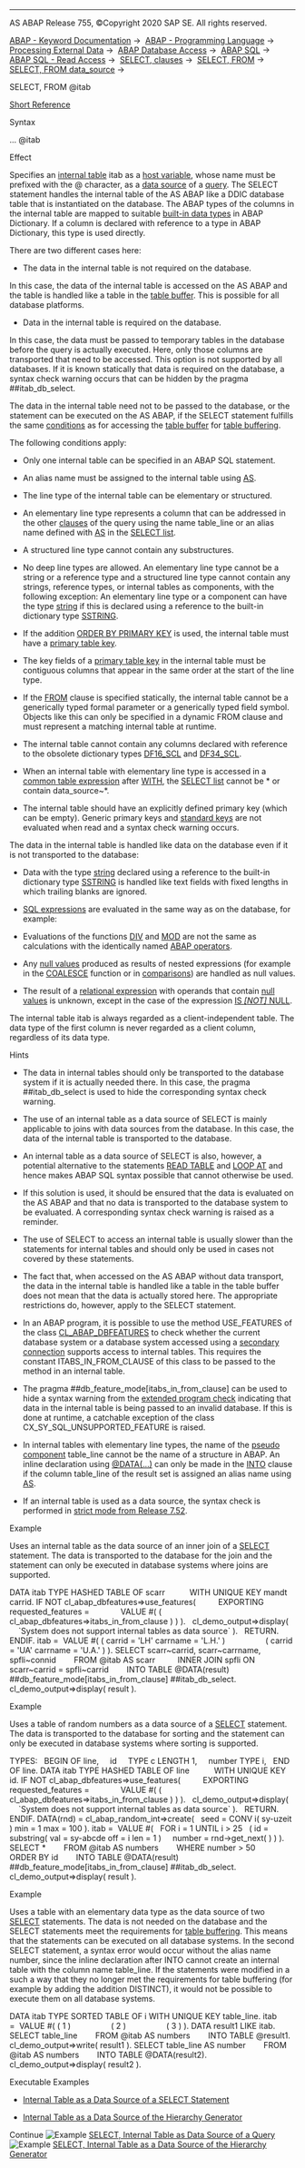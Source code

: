   

* * *

AS ABAP Release 755, ©Copyright 2020 SAP SE. All rights reserved.

[ABAP - Keyword Documentation](javascript:call_link\('abenabap.htm'\)) →  [ABAP - Programming Language](javascript:call_link\('abenabap_reference.htm'\)) →  [Processing External Data](javascript:call_link\('abenabap_language_external_data.htm'\)) →  [ABAP Database Access](javascript:call_link\('abenabap_sql.htm'\)) →  [ABAP SQL](javascript:call_link\('abenopensql.htm'\)) →  [ABAP SQL - Read Access](javascript:call_link\('abenopen_sql_reading.htm'\)) →  [SELECT, clauses](javascript:call_link\('abenselect_clauses.htm'\)) →  [SELECT, FROM](javascript:call_link\('abapfrom_clause.htm'\)) →  [SELECT, FROM data\_source](javascript:call_link\('abapselect_data_source.htm'\)) → 

SELECT, FROM @itab

[Short Reference](javascript:call_link\('abapselect_shortref.htm'\))

Syntax

... @itab

Effect

Specifies an [internal table](javascript:call_link\('abeninternal_table_glosry.htm'\) "Glossary Entry") itab as a [host variable](javascript:call_link\('abenopen_sql_host_variables.htm'\)), whose name must be prefixed with the @ character, as a [data source](javascript:call_link\('abapselect_data_source.htm'\)) of a [query](javascript:call_link\('abenquery_glosry.htm'\) "Glossary Entry"). The SELECT statement handles the internal table of the AS ABAP like a DDIC database table that is instantiated on the database. The ABAP types of the columns in the internal table are mapped to suitable [built-in data types](javascript:call_link\('abenddic_builtin_types.htm'\)) in ABAP Dictionary. If a column is declared with reference to a type in ABAP Dictionary, this type is used directly.

There are two different cases here:

-   The data in the internal table is not required on the database.

In this case, the data of the internal table is accessed on the AS ABAP and the table is handled like a table in the [table buffer](javascript:call_link\('abentable_buffer_glosry.htm'\) "Glossary Entry"). This is possible for all database platforms.

-   Data in the internal table is required on the database.

In this case, the data must be passed to temporary tables in the database before the query is actually executed. Here, only those columns are transported that need to be accessed. This option is not supported by all databases. If it is known statically that data is required on the database, a syntax check warning occurs that can be hidden by the pragma ##itab\_db\_select.

The data in the internal table need not to be passed to the database, or the statement can be executed on the AS ABAP, if the SELECT statement fulfills the same [conditions](javascript:call_link\('abenbuffer_restrictions.htm'\)) as for accessing the [table buffer](javascript:call_link\('abentable_buffer_glosry.htm'\) "Glossary Entry") for [table buffering](javascript:call_link\('abentable_buffering_glosry.htm'\) "Glossary Entry").

The following conditions apply:

-   Only one internal table can be specified in an ABAP SQL statement.

-   An alias name must be assigned to the internal table using [AS](javascript:call_link\('abapfrom_clause.htm'\)).

-   The line type of the internal table can be elementary or structured.

-   An elementary line type represents a column that can be addressed in the other [clauses](javascript:call_link\('abenselect_clauses.htm'\)) of the query using the name table\_line or an alias name defined with [AS](javascript:call_link\('abapselect_list.htm'\)) in the [SELECT list](javascript:call_link\('abapselect_list.htm'\)).

-   A structured line type cannot contain any substructures.

-   No deep line types are allowed. An elementary line type cannot be a string or a reference type and a structured line type cannot contain any strings, reference types, or internal tables as components, with the following exception: An elementary line type or a component can have the type [string](javascript:call_link\('abenbuiltin_types_character.htm'\)) if this is declared using a reference to the built-in dictionary type [SSTRING](javascript:call_link\('abenddic_builtin_types.htm'\)).

-   If the addition [ORDER BY PRIMARY KEY](javascript:call_link\('abaporderby_clause.htm'\)) is used, the internal table must have a [primary table key](javascript:call_link\('abenprimary_table_key_glosry.htm'\) "Glossary Entry").

-   The key fields of a [primary table key](javascript:call_link\('abenprimary_table_key_glosry.htm'\) "Glossary Entry") in the internal table must be contiguous columns that appear in the same order at the start of the line type.

-   If the [FROM](javascript:call_link\('abapfrom_clause.htm'\)) clause is specified statically, the internal table cannot be a generically typed formal parameter or a generically typed field symbol. Objects like this can only be specified in a dynamic FROM clause and must represent a matching internal table at runtime.

-   The internal table cannot contain any columns declared with reference to the obsolete dictionary types [DF16\_SCL](javascript:call_link\('abenddic_builtin_types.htm'\)) and [DF34\_SCL](javascript:call_link\('abenddic_builtin_types.htm'\)).

-   When an internal table with elementary line type is accessed in a [common table expression](javascript:call_link\('abencommon_table_expression_glosry.htm'\) "Glossary Entry") after [WITH](javascript:call_link\('abapwith.htm'\)), the [SELECT list](javascript:call_link\('abapselect_list.htm'\)) cannot be \* or contain data\_source~\*.

-   The internal table should have an explicitly defined primary key (which can be empty). Generic primary keys and [standard keys](javascript:call_link\('abenstandard_key_glosry.htm'\) "Glossary Entry") are not evaluated when read and a syntax check warning occurs.

The data in the internal table is handled like data on the database even if it is not transported to the database:

-   Data with the type [string](javascript:call_link\('abenbuiltin_types_character.htm'\)) declared using a reference to the built-in dictionary type [SSTRING](javascript:call_link\('abenddic_builtin_types.htm'\)) is handled like text fields with fixed lengths in which trailing blanks are ignored.

-   [SQL expressions](javascript:call_link\('abapsql_expr.htm'\)) are evaluated in the same way as on the database, for example:

-   Evaluations of the functions [DIV](javascript:call_link\('abensql_arith_func.htm'\)) and [MOD](javascript:call_link\('abensql_arith_func.htm'\)) are not the same as calculations with the identically named [ABAP operators](javascript:call_link\('abenarith_operators.htm'\)).

-   Any [null values](javascript:call_link\('abennull_value_glosry.htm'\) "Glossary Entry") produced as results of nested expressions (for example in the [COALESCE](javascript:call_link\('abensql_coalesce.htm'\)) function or in [comparisons](javascript:call_link\('abenosql_expr_logexp.htm'\))) are handled as null values.

-   The result of a [relational expression](javascript:call_link\('abenosql_stmt_logexp.htm'\)) with operands that contain [null values](javascript:call_link\('abennull_value_glosry.htm'\) "Glossary Entry") is unknown, except in the case of the expression [IS *\[*NOT*\]* NULL](javascript:call_link\('abenwhere_logexp_null.htm'\)).

The internal table itab is always regarded as a client-independent table. The data type of the first column is never regarded as a client column, regardless of its data type.

Hints

-   The data in internal tables should only be transported to the database system if it is actually needed there. In this case, the pragma ##itab\_db\_select is used to hide the corresponding syntax check warning.

-   The use of an internal table as a data source of SELECT is mainly applicable to joins with data sources from the database. In this case, the data of the internal table is transported to the database.

-   An internal table as a data source of SELECT is also, however, a potential alternative to the statements [READ TABLE](javascript:call_link\('abapread_table.htm'\)) and [LOOP AT](javascript:call_link\('abaploop_at_itab.htm'\)) and hence makes ABAP SQL syntax possible that cannot otherwise be used.

-   If this solution is used, it should be ensured that the data is evaluated on the AS ABAP and that no data is transported to the database system to be evaluated. A corresponding syntax check warning is raised as a reminder.

-   The use of SELECT to access an internal table is usually slower than the statements for internal tables and should only be used in cases not covered by these statements.

-   The fact that, when accessed on the AS ABAP without data transport, the data in the internal table is handled like a table in the table buffer does not mean that the data is actually stored here. The appropriate restrictions do, however, apply to the SELECT statement.

-   In an ABAP program, it is possible to use the method USE\_FEATURES of the class [CL\_ABAP\_DBFEATURES](javascript:call_link\('abencl_abap_dbfeatures.htm'\)) to check whether the current database system or a database system accessed using a [secondary connection](javascript:call_link\('abensecondary_db_connection_glosry.htm'\) "Glossary Entry") supports access to internal tables. This requires the constant ITABS\_IN\_FROM\_CLAUSE of this class to be passed to the method in an internal table.

-   The pragma ##db\_feature\_mode\[itabs\_in\_from\_clause\] can be used to hide a syntax warning from the [extended program check](javascript:call_link\('abenextended_program_check_glosry.htm'\) "Glossary Entry") indicating that data in the internal table is being passed to an invalid database. If this is done at runtime, a catchable exception of the class CX\_SY\_SQL\_UNSUPPORTED\_FEATURE is raised.

-   In internal tables with elementary line types, the name of the [pseudo component](javascript:call_link\('abenpseudo_component_glosry.htm'\) "Glossary Entry") table\_line cannot be the name of a structure in ABAP. An inline declaration using [@DATA(...)](javascript:call_link\('abapselect_into_target.htm'\)) can only be made in the [INTO](javascript:call_link\('abapinto_clause.htm'\)) clause if the column table\_line of the result set is assigned an alias name using [AS](javascript:call_link\('abapselect_list.htm'\)).

-   If an internal table is used as a data source, the syntax check is performed in [strict mode from Release 7.52](javascript:call_link\('abenopensql_strict_mode_752.htm'\)).

Example

Uses an internal table as the data source of an inner join of a [SELECT](javascript:call_link\('abapselect.htm'\)) statement. The data is transported to the database for the join and the statement can only be executed in database systems where joins are supported.

DATA itab TYPE HASHED TABLE OF scarr
          WITH UNIQUE KEY mandt carrid.
IF NOT cl\_abap\_dbfeatures=>use\_features(
         EXPORTING
           requested\_features =
             VALUE #( ( cl\_abap\_dbfeatures=>itabs\_in\_from\_clause ) ) ).
  cl\_demo\_output=>display(
    \`System does not support internal tables as data source\` ).
  RETURN.
ENDIF.
itab =  VALUE #( ( carrid = 'LH' carrname = 'L.H.' )
                 ( carrid = 'UA' carrname = 'U.A.' ) ).
SELECT scarr~carrid, scarr~carrname, spfli~connid
       FROM @itab AS scarr
         INNER JOIN spfli ON scarr~carrid = spfli~carrid
       INTO TABLE @DATA(result)
       ##db\_feature\_mode\[itabs\_in\_from\_clause\] ##itab\_db\_select.
cl\_demo\_output=>display( result ).

Example

Uses a table of random numbers as a data source of a [SELECT](javascript:call_link\('abapselect.htm'\)) statement. The data is transported to the database for sorting and the statement can only be executed in database systems where sorting is supported.

TYPES:
  BEGIN OF line,
    id     TYPE c LENGTH 1,
    number TYPE i,
  END OF line.
DATA itab TYPE HASHED TABLE OF line
          WITH UNIQUE KEY id.
IF NOT cl\_abap\_dbfeatures=>use\_features(
         EXPORTING
           requested\_features =
             VALUE #( ( cl\_abap\_dbfeatures=>itabs\_in\_from\_clause ) ) ).
  cl\_demo\_output=>display(
    \`System does not support internal tables as data source\` ).
  RETURN.
ENDIF.
DATA(rnd) = cl\_abap\_random\_int=>create(
  seed = CONV i( sy-uzeit ) min = 1 max = 100 ).
itab =  VALUE #(
  FOR i = 1 UNTIL i > 25
  ( id = substring( val = sy-abcde off = i len = 1 )
    number = rnd->get\_next( ) ) ).
SELECT \*
       FROM @itab AS numbers
       WHERE number > 50
       ORDER BY id
       INTO TABLE @DATA(result)
       ##db\_feature\_mode\[itabs\_in\_from\_clause\] ##itab\_db\_select.
cl\_demo\_output=>display( result ).

Example

Uses a table with an elementary data type as the data source of two [SELECT](javascript:call_link\('abapselect.htm'\)) statements. The data is not needed on the database and the SELECT statements meet the requirements for [table buffering](javascript:call_link\('abensap_puffering.htm'\)). This means that the statements can be executed on all database systems. In the second SELECT statement, a syntax error would occur without the alias name number, since the inline declaration after INTO cannot create an internal table with the column name table\_line. If the statements were modified in a such a way that they no longer met the requirements for table buffering (for example by adding the addition DISTINCT), it would not be possible to execute them on all database systems.

DATA itab TYPE SORTED TABLE OF i WITH UNIQUE KEY table\_line.
itab =  VALUE #( ( 1 )
                 ( 2 )
                 ( 3 ) ).
DATA result1 LIKE itab.
SELECT table\_line
       FROM @itab AS numbers
       INTO TABLE @result1.
cl\_demo\_output=>write( result1 ).
SELECT table\_line AS number
       FROM @itab AS numbers
       INTO TABLE @DATA(result2).
cl\_demo\_output=>display( result2 ).

Executable Examples

-   [Internal Table as a Data Source of a SELECT Statement](javascript:call_link\('abenselect_from_itab_abexa.htm'\))

-   [Internal Table as a Data Source of the Hierarchy Generator](javascript:call_link\('abenselect_from_itab_hiera_abexa.htm'\))

Continue
![Example](exa.gif "Example") [SELECT, Internal Table as Data Source of a Query](javascript:call_link\('abenselect_from_itab_abexa.htm'\))
![Example](exa.gif "Example") [SELECT, Internal Table as a Data Source of the Hierarchy Generator](javascript:call_link\('abenselect_from_itab_hiera_abexa.htm'\))